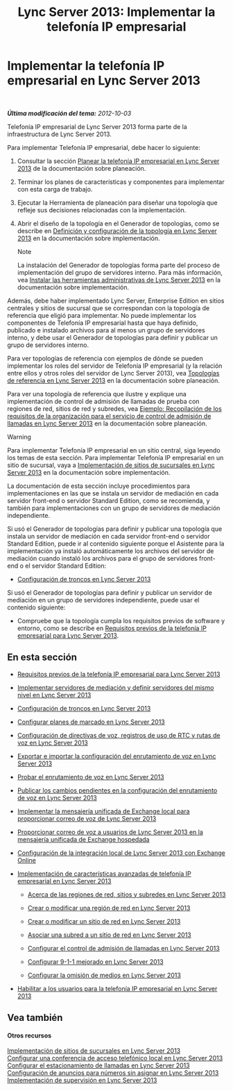 ﻿---
title: 'Lync Server 2013: Implementar la telefonía IP empresarial'
TOCTitle: Implementar la telefonía IP empresarial
ms:assetid: b5b593a6-ac30-461c-8c8c-0041e2c9ab04
ms:mtpsurl: https://technet.microsoft.com/es-es/library/Gg412876(v=OCS.15)
ms:contentKeyID: 48276423
ms.date: 01/07/2017
mtps_version: v=OCS.15
ms.translationtype: HT
---

# Implementar la telefonía IP empresarial en Lync Server 2013

 

_**Última modificación del tema:** 2012-10-03_

Telefonía IP empresarial de Lync Server 2013 forma parte de la infraestructura de Lync Server 2013.

Para implementar Telefonía IP empresarial, debe hacer lo siguiente:

1.  Consultar la sección [Planear la telefonía IP empresarial en Lync Server 2013](lync-server-2013-planning-for-enterprise-voice.md) de la documentación sobre planeación.

2.  Terminar los planes de características y componentes para implementar con esta carga de trabajo.

3.  Ejecutar la Herramienta de planeación para diseñar una topología que refleje sus decisiones relacionadas con la implementación.

4.  Abrir el diseño de la topología en el Generador de topologías, como se describe en [Definición y configuración de la topología en Lync Server 2013](lync-server-2013-defining-and-configuring-the-topology.md) en la documentación sobre implementación.
    

    > [!NOTE]
    > La instalación del Generador de topologías forma parte del proceso de implementación del grupo de servidores interno. Para más información, vea <A href="lync-server-2013-install-lync-server-administrative-tools.md">Instalar las herramientas administrativas de Lync Server 2013</A> en la documentación sobre implementación.



Además, debe haber implementado Lync Server, Enterprise Edition en sitios centrales y sitios de sucursal que se correspondan con la topología de referencia que eligió para implementar. No puede implementar los componentes de Telefonía IP empresarial hasta que haya definido, publicado e instalado archivos para al menos un grupo de servidores interno, y debe usar el Generador de topologías para definir y publicar un grupo de servidores interno.

Para ver topologías de referencia con ejemplos de dónde se pueden implementar los roles del servidor de Telefonía IP empresarial (y la relación entre ellos y otros roles del servidor de Lync Server 2013), vea [Topologías de referencia en Lync Server 2013](lync-server-2013-reference-topologies.md) en la documentación sobre planeación.

Para ver una topología de referencia que ilustre y explique una implementación de control de admisión de llamadas de prueba con regiones de red, sitios de red y subredes, vea [Ejemplo: Recopilación de los requisitos de la organización para el servicio de control de admisión de llamadas en Lync Server 2013](lync-server-2013-example-of-gathering-your-requirements-for-call-admission-control.md) en la documentación sobre planeación.

> [!WARNING]  
> Para implementar Telefonía IP empresarial en un sitio central, siga leyendo los temas de esta sección. Para implementar Telefonía IP empresarial en un sitio de sucursal, vaya a <a href="lync-server-2013-deploying-branch-sites.md">Implementación de sitios de sucursales en Lync Server 2013</a> en la documentación sobre implementación.



La documentación de esta sección incluye procedimientos para implementaciones en las que se instala un servidor de mediación en cada servidor front-end o servidor Standard Edition, como se recomienda, y también para implementaciones con un grupo de servidores de mediación independiente.

Si usó el Generador de topologías para definir y publicar una topología que instala un servidor de mediación en cada servidor front-end o servidor Standard Edition, puede ir al contenido siguiente porque el Asistente para la implementación ya instaló automáticamente los archivos del servidor de mediación cuando instaló los archivos para el grupo de servidores front-end o el servidor Standard Edition:

  - [Configuración de troncos en Lync Server 2013](lync-server-2013-configuring-trunks.md)

Si usó el Generador de topologías para definir y publicar un servidor de mediación en un grupo de servidores independiente, puede usar el contenido siguiente:

  - Compruebe que la topología cumpla los requisitos previos de software y entorno, como se describe en [Requisitos previos de la telefonía IP empresarial para Lync Server 2013](lync-server-2013-enterprise-voice-prerequisites.md).

## En esta sección

  -   
    [Requisitos previos de la telefonía IP empresarial para Lync Server 2013](lync-server-2013-enterprise-voice-prerequisites.md)

  -   
    [Implementar servidores de mediación y definir servidores del mismo nivel en Lync Server 2013](lync-server-2013-deploying-mediation-servers-and-defining-peers.md)

  -   
    [Configuración de troncos en Lync Server 2013](lync-server-2013-configuring-trunks.md)

  -   
    [Configurar planes de marcado en Lync Server 2013](lync-server-2013-configuring-dial-plans.md)

  -   
    [Configuración de directivas de voz, registros de uso de RTC y rutas de voz en Lync Server 2013](lync-server-2013-configuring-voice-policies-pstn-usage-records-and-voice-routes.md)

  -   
    [Exportar e importar la configuración del enrutamiento de voz en Lync Server 2013](lync-server-2013-exporting-and-importing-voice-routing-configuration.md)

  -   
    [Probar el enrutamiento de voz en Lync Server 2013](lync-server-2013-test-voice-routing.md)

  -   
    [Publicar los cambios pendientes en la configuración del enrutamiento de voz en Lync Server 2013](lync-server-2013-publish-pending-changes-to-the-voice-routing-configuration.md)

  -   
    [Implementar la mensajería unificada de Exchange local para proporcionar correo de voz de Lync Server 2013](lync-server-2013-deploying-on-premises-exchange-um-to-provide-lync-server-2013-voice-mail.md)

  -   
    [Proporcionar correo de voz a usuarios de Lync Server 2013 en la mensajería unificada de Exchange hospedada](lync-server-2013-providing-lync-server-users-voice-mail-on-hosted-exchange-um.md)

  -   
    [Configuración de la integración local de Lync Server 2013 con Exchange Online](lync-server-2013-configuring-on-premises-lync-server-integration-with-exchange-online.md)

  -   
    [Implementación de características avanzadas de telefonía IP empresarial en Lync Server 2013](lync-server-2013-deploying-advanced-enterprise-voice-features.md)
    
      - [Acerca de las regiones de red, sitios y subredes en Lync Server 2013](lync-server-2013-about-network-regions-sites-and-subnets.md)
    
      - [Crear o modificar una región de red en Lync Server 2013](lync-server-2013-create-or-modify-a-network-region.md)
    
      - [Crear o modificar un sitio de red en Lync Server 2013](lync-server-2013-create-or-modify-a-network-site.md)
    
      - [Asociar una subred a un sitio de red en Lync Server 2013](lync-server-2013-associate-a-subnet-with-a-network-site.md)
    
      - [Configurar el control de admisión de llamadas en Lync Server 2013](lync-server-2013-configure-call-admission-control.md)
    
      - [Configurar 9-1-1 mejorado en Lync Server 2013](lync-server-2013-configure-enhanced-9-1-1.md)
    
      - [Configurar la omisión de medios en Lync Server 2013](lync-server-2013-configure-media-bypass.md)

  -   
    [Habilitar a los usuarios para la telefonía IP empresarial en Lync Server 2013](lync-server-2013-enable-users-for-enterprise-voice.md)

## Vea también

#### Otros recursos

[Implementación de sitios de sucursales en Lync Server 2013](lync-server-2013-deploying-branch-sites.md)  
[Configurar una conferencia de acceso telefónico local en Lync Server 2013](lync-server-2013-configuring-dial-in-conferencing.md)  
[Configurar el estacionamiento de llamadas en Lync Server 2013](lync-server-2013-configuring-call-park.md)  
[Configuración de anuncios para números sin asignar en Lync Server 2013](lync-server-2013-configuring-announcements-for-unassigned-numbers.md)  
[Implementación de supervisión en Lync Server 2013](lync-server-2013-deploying-monitoring.md)

